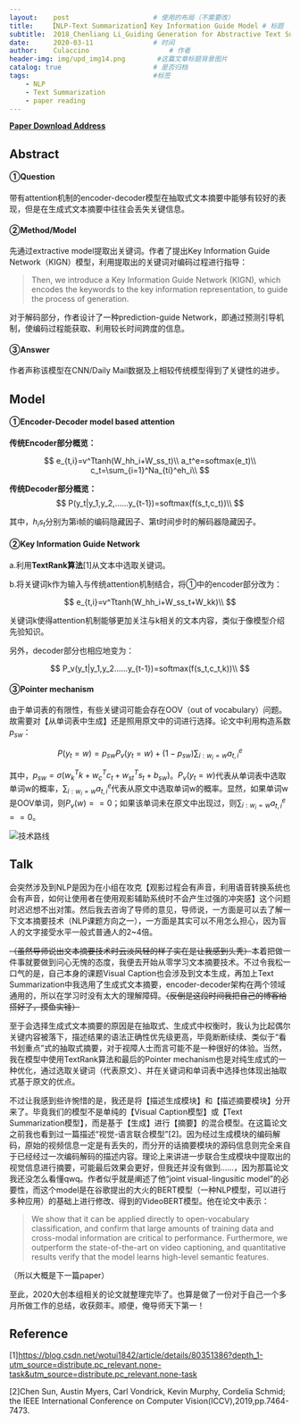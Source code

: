 ```yaml
---
layout:    post   				    # 使用的布局（不需要改）
title:    【NLP-Text Summarization】Key Information Guide Model # 标题 
subtitle:  2018_Chenliang Li_Guiding Generation for Abstractive Text Summarization based on Key Information Guide Network #副标
date:      2020-03-11 				# 时间
author:    Culaccino					# 作者
header-img: img/upd_img14.png        #这篇文章标题背景图片
catalog: true 						# 是否归档
tags:								#标签
    - NLP
    - Text Summarization
    - paper reading
---
```


**[Paper Download Address](https://www.aclweb.org/anthology/N18-2009.pdf)**

## Abstract

#### ①Question

带有attention机制的encoder-decoder模型在抽取式文本摘要中能够有较好的表现，但是在生成式文本摘要中往往会丢失关键信息。

#### ②Method/Model

先通过extractive model提取出关键词。作者了提出Key Information Guide Network（KIGN）模型，利用提取出的关键词对编码过程进行指导：

> Then, we introduce a Key Information Guide Network (KIGN), which encodes the keywords to the key information representation, to guide the process of generation.

对于解码部分，作者设计了一种prediction-guide Network，即通过预测引导机制，使编码过程能获取、利用较长时间跨度的信息。

#### ③Answer

作者声称该模型在CNN/Daily Mail数据及上相较传统模型得到了关键性的进步。



## Model

#### ①Encoder-Decoder model based attention

**传统Encoder部分概览：**


$$
e_{t,i}=v^Ttanh(W_hh_i+W_ss_t)\\
a_t^e=softmax(e_t)\\
c_t=\sum_{i=1}^Na_{ti}^eh_i\\
$$


**传统Decoder部分概览：**
$$
P(y_t|y_1,y_2,……y_{t-1})=softmax(f(s_t,c_t))\\
$$


其中，$h_i s_t$分别为第i帧的编码隐藏因子、第t时间步时的解码器隐藏因子。

#### ②Key Information Guide Network

a.利用**TextRank算法**[1]从文本中选取关键词。

b.将关键词k作为输入与传统attention机制结合，将①中的encoder部分改为：


$$
e_{t,i}=v^Ttanh(W_hh_i+W_ss_t+W_kk)\\
$$


关键词k使得attention机制能够更加关注与k相关的文本内容，类似于像模型介绍先验知识。

另外，decoder部分也相应地变为：


$$
P_v(y_t|y_1,y_2……y_{t-1})=softmax(f(s_t,c_t,k))\\
$$


#### ③Pointer mechanism

由于单词表的有限性，有些关键词可能会存在OOV（out of vocabulary）问题。故需要对【从单词表中生成】还是照用原文中的词进行选择。论文中利用构造系数$p_{sw}$：


$$
P(y_t=w)=p_{sw}P_v(y_t=w)+(1-p_{sw})\sum_{i:w_i=w}a_{t,i}^e
$$


其中，$p_{sw}=\sigma(w_k^Tk+w_c^Tc_t+w_{st}^Ts_t+b_{sw})$。$P_v(y_t=w)$代表从单词表中选取单词w的概率，$\sum_{i:w_i=w}a_{t,i}^e$代表从原文中选取单词w的概率。显然，如果单词w是OOV单词，则$P_v(w)==0$；如果该单词未在原文中出现过，则$\sum_{i:w_i=w}a_{t,i}^e==0$。

![技术路线](https://upload-images.jianshu.io/upload_images/21878773-14129aaeb4dd0c83.png?imageMogr2/auto-orient/stripimageView2/2/w/1200)



## Talk

会突然涉及到NLP是因为在小组在攻克【观影过程会有声音，利用语音转换系统也会有声音，如何让使用者在使用观影辅助系统时不会产生过强的冲突感】这个问题时迟迟想不出对策。然后我去咨询了导师的意见，导师说，一方面是可以去了解一下文本摘要技术（NLP课题方向之一），一方面是其实可以不用怎么担心，因为盲人的文字接受水平一般式普通人的2~4倍。

~~（虽然导师说出文本摘要技术时云淡风轻的样子实在是让我感到头秃）~~本着把做一件事就要做到问心无愧的态度，我便去开始从零学习文本摘要技术。不过令我松一口气的是，自己本身的课题Visual Caption也会涉及到文本生成，再加上Text Summarization中我选用了生成式文本摘要，encoder-decoder架构在两个领域通用的，所以在学习时没有太大的理解障碍。~~（反倒是这段时间我把自己的博客给搭好了，摸鱼实锤）~~

至于会选择生成式文本摘要的原因是在抽取式、生成式中权衡时，我认为比起偶尔关键内容被落下，描述结果的语法正确性优先级更高，毕竟断断续续、类似于“看书划重点”式的抽取式摘要，对于视障人士而言可能不是一种很好的体验。当然，我在模型中使用TextRank算法和最后的Pointer mechanism也是对纯生成式的一种优化，通过选取关键词（代表原文）、并在关键词和单词表中选择也体现出抽取式基于原文的优点。

不过让我感到些许惋惜的是，我还是将【描述生成模块】和【描述摘要模块】分开来了。毕竟我们的模型不是单纯的【Visual Caption模型】或【Text Summarization模型】，而是基于【生成】进行【摘要】的混合模型。在这篇论文之前我也看到过一篇描述“视觉-语言联合模型”[2]。因为经过生成模块的编码解码，原始的视频信息一定是有丢失的，而分开的话摘要模块的源码信息则完全来自于已经经过一次编码解码的描述内容。理论上来讲进一步联合生成模块中提取出的视觉信息进行摘要，可能最后效果会更好，但我还并没有做到……，因为那篇论文我还没怎么看懂qwq。作者似乎就是阐述了他“joint visual-lingusitic model”的必要性，而这个model是在谷歌提出的大火的BERT模型（一种NLP模型，可以进行多种应用）的基础上进行修改、得到的VideoBERT模型。他在论文中表示：

> We show that it can be applied directly to open-vocabulary classification, and confirm that large amounts of training data and cross-modal information are critical to performance. Furthermore, we outperform the state-of-the-art on video captioning, and quantitative results verify that the model learns high-level semantic features.

（所以大概是下一篇paper）

至此，2020大创本组相关的论文就整理完毕了。也算是做了一份对于自己一个多月所做工作的总结，收获颇丰。顺便，俺导师天下第一！

## Reference

[1]https://blog.csdn.net/wotui1842/article/details/80351386?depth_1-utm_source=distribute.pc_relevant.none-task&utm_source=distribute.pc_relevant.none-task

[2]Chen Sun, Austin Myers, Carl Vondrick, Kevin Murphy, Cordelia Schmid; the IEEE International Conference on Computer Vision(ICCV),2019,pp.7464-7473.

